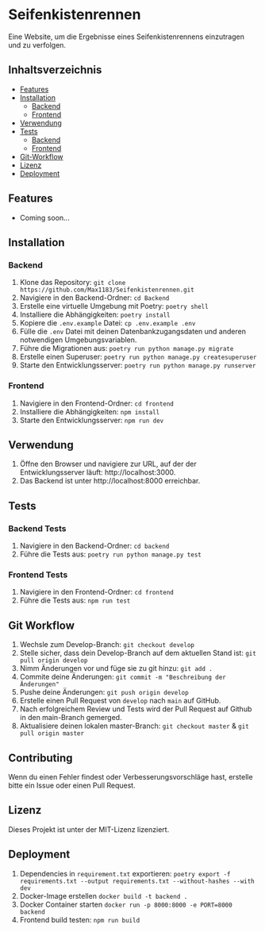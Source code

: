 # Seifenkistenrennen

Eine Website, um die Ergebnisse eines Seifenkistenrennens einzutragen und zu verfolgen.

## Inhaltsverzeichnis

-   [Features](#features)
-   [Installation](#installation)
    -   [Backend](#backend)
    -   [Frontend](#frontend)
-   [Verwendung](#verwendung)
-   [Tests](#tests)
    -   [Backend](#backend-tests)
    -   [Frontend](#frontend-tests)
-   [Git-Workflow](#git-workflow)
-   [Lizenz](#lizenz)
-   [Deployment](#deployment)

## Features

-   Coming soon...

## Installation

### Backend

1. Klone das Repository: `git clone https://github.com/Max1183/Seifenkistenrennen.git`
2. Navigiere in den Backend-Ordner: `cd Backend`
3. Erstelle eine virtuelle Umgebung mit Poetry: `poetry shell`
4. Installiere die Abhängigkeiten: `poetry install`
5. Kopiere die `.env.example` Datei: `cp .env.example .env`
6. Fülle die `.env` Datei mit deinen Datenbankzugangsdaten und anderen notwendigen Umgebungsvariablen.
7. Führe die Migrationen aus: `poetry run python manage.py migrate`
8. Erstelle einen Superuser: `poetry run python manage.py createsuperuser`
9. Starte den Entwicklungsserver: `poetry run python manage.py runserver`

### Frontend

1. Navigiere in den Frontend-Ordner: `cd frontend`
2. Installiere die Abhängigkeiten: `npm install`
3. Starte den Entwicklungsserver: `npm run dev`

## Verwendung

1. Öffne den Browser und navigiere zur URL, auf der der Entwicklungsserver läuft: http://localhost:3000.
2. Das Backend ist unter http://localhost:8000 erreichbar.

## Tests

### Backend Tests

1. Navigiere in den Backend-Ordner: `cd backend`
2. Führe die Tests aus: `poetry run python manage.py test`

### Frontend Tests

1. Navigiere in den Frontend-Ordner: `cd frontend`
2. Führe die Tests aus: `npm run test`

## Git Workflow

1. Wechsle zum Develop-Branch: `git checkout develop`
2. Stelle sicher, dass dein Develop-Branch auf dem aktuellen Stand ist: `git pull origin develop`
3. Nimm Änderungen vor und füge sie zu git hinzu: `git add .`
4. Commite deine Änderungen: `git commit -m "Beschreibung der Änderungen"`
5. Pushe deine Änderungen: `git push origin develop`
6. Erstelle einen Pull Request von `develop` nach `main` auf GitHub.
7. Nach erfolgreichem Review und Tests wird der Pull Request auf Github in den main-Branch gemerged.
8. Aktualisiere deinen lokalen master-Branch: `git checkout master` & `git pull origin master`

## Contributing

Wenn du einen Fehler findest oder Verbesserungsvorschläge hast, erstelle bitte ein Issue oder einen Pull Request.

## Lizenz

Dieses Projekt ist unter der MIT-Lizenz lizenziert.

## Deployment

1. Dependencies in `requirement.txt` exportieren: `poetry export -f requirements.txt --output requirements.txt --without-hashes --with dev`
2. Docker-Image erstellen `docker build -t backend .`
3. Docker Container starten `docker run -p 8000:8000 -e PORT=8000 backend`
4. Frontend build testen: `npm run build`
